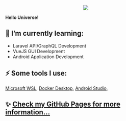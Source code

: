 <p align="center">
    <img src="https://avatars.githubusercontent.com/u/500234?s=400&u=623c6fa100138e5e8e681a959b0d7c8decbba90e&v=4" />
</p>

**Hello Universe!**

## 🌱 I’m currently learning:
* Laravel API/GraphQL Development
* VueJS GUI Development
* Android Application Development

## ⚡ Some tools I use:
[Microsoft WSL](https://docs.microsoft.com/en-us/windows/wsl/install-win10),
[Docker Desktop](https://www.docker.com/products/docker-desktop),
[Android Studio](https://developer.android.com/studio/?authuser=1),

## ✨ [Check my GitHub Pages for more information...](https://docs.microsoft.com/en-us/windows/wsl/install-win10)

<!--
**PeterH3G/peterh3g** is a ✨ _special_ ✨ repository because its `README.md` (this file) appears on your GitHub profile.

Here are some ideas to get you started:

- 🔭 I’m currently working on ...
- 🌱 I’m currently learning ...
- 👯 I’m looking to collaborate on ...
- 🤔 I’m looking for help with ...
- 💬 Ask me about ...
- 📫 How to reach me: ...
- 😄 Pronouns: ...
- ⚡ Fun fact: ...
-->
